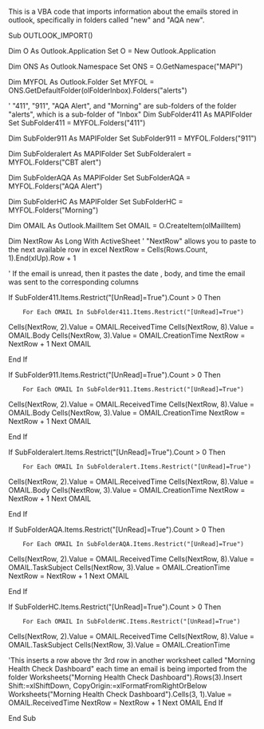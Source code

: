 This is a VBA code that imports information about the emails stored in outlook, specifically in folders called "new" and "AQA new".

Sub OUTLOOK_IMPORT()

Dim O As Outlook.Application
Set O = New Outlook.Application

Dim ONS As Outlook.Namespace
Set ONS = O.GetNamespace("MAPI")

Dim MYFOL As Outlook.Folder
Set MYFOL = ONS.GetDefaultFolder(olFolderInbox).Folders("alerts")

' "411", "911", "AQA Alert", and "Morning" are sub-folders of the folder "alerts", which is a sub-folder of "Inbox"
Dim SubFolder411 As MAPIFolder
Set SubFolder411 = MYFOL.Folders("411")

Dim SubFolder911 As MAPIFolder
Set SubFolder911 = MYFOL.Folders("911")

Dim SubFolderalert As MAPIFolder
Set SubFolderalert = MYFOL.Folders("CBT alert")

Dim SubFolderAQA As MAPIFolder
Set SubFolderAQA = MYFOL.Folders("AQA Alert")

Dim SubFolderHC As MAPIFolder
Set SubFolderHC = MYFOL.Folders("Morning")


Dim OMAIL As Outlook.MailItem
Set OMAIL = O.CreateItem(olMailItem)

Dim NextRow As Long
With ActiveSheet
' "NextRow" allows you to paste to the next available row in excel
NextRow = Cells(Rows.Count, 1).End(xlUp).Row + 1

' If the email is unread, then it pastes the date , body, and time the email was sent to the corresponding columns

If SubFolder411.Items.Restrict("[UnRead]=True").Count > 0 Then
    
        For Each OMAIL In SubFolder411.Items.Restrict("[UnRead]=True")

Cells(NextRow, 2).Value = OMAIL.ReceivedTime
Cells(NextRow, 8).Value = OMAIL.Body
Cells(NextRow, 3).Value = OMAIL.CreationTime
NextRow = NextRow + 1
Next OMAIL

End If

If SubFolder911.Items.Restrict("[UnRead]=True").Count > 0 Then
    
        For Each OMAIL In SubFolder911.Items.Restrict("[UnRead]=True")

Cells(NextRow, 2).Value = OMAIL.ReceivedTime
Cells(NextRow, 8).Value = OMAIL.Body
Cells(NextRow, 3).Value = OMAIL.CreationTime
NextRow = NextRow + 1
Next OMAIL

End If



If SubFolderalert.Items.Restrict("[UnRead]=True").Count > 0 Then
    
        For Each OMAIL In SubFolderalert.Items.Restrict("[UnRead]=True")

Cells(NextRow, 2).Value = OMAIL.ReceivedTime
Cells(NextRow, 8).Value = OMAIL.Body
Cells(NextRow, 3).Value = OMAIL.CreationTime
NextRow = NextRow + 1
Next OMAIL

End If


If SubFolderAQA.Items.Restrict("[UnRead]=True").Count > 0 Then
    
        For Each OMAIL In SubFolderAQA.Items.Restrict("[UnRead]=True")

Cells(NextRow, 2).Value = OMAIL.ReceivedTime
Cells(NextRow, 8).Value = OMAIL.TaskSubject
Cells(NextRow, 3).Value = OMAIL.CreationTime
NextRow = NextRow + 1
Next OMAIL

End If

If SubFolderHC.Items.Restrict("[UnRead]=True").Count > 0 Then
    
        For Each OMAIL In SubFolderHC.Items.Restrict("[UnRead]=True")

Cells(NextRow, 2).Value = OMAIL.ReceivedTime
Cells(NextRow, 8).Value = OMAIL.TaskSubject
Cells(NextRow, 3).Value = OMAIL.CreationTime

'This inserts a row above thr 3rd row in another worksheet called "Morning Health Check Dashboard" each time an email is being imported from the folder
Worksheets("Morning Health Check Dashboard").Rows(3).Insert Shift:=xlShiftDown, CopyOrigin:=xlFormatFromRightOrBelow
Worksheets("Morning Health Check Dashboard").Cells(3, 1).Value = OMAIL.ReceivedTime
NextRow = NextRow + 1
Next OMAIL
End If



End Sub

